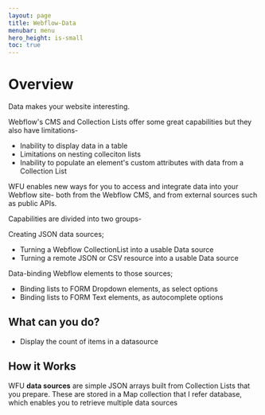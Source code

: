 ```yaml
---
layout: page
title: Webflow-Data
menubar: menu
hero_height: is-small
toc: true
---
```


# Overview

Data makes your website interesting. 

Webflow's CMS and Collection Lists offer some great capabilities but they also have limitations-

- Inability to display data in a table
- Limitations on nesting colleciton lists
- Inability to populate an element's custom attributes with data from a Collection List

WFU enables new ways for you to access and integrate data into your Webflow site- both from the Webflow CMS, and from external sources such as public APIs.

Capabilities are divided into two groups-

Creating JSON data sources;

- Turning a Webflow CollectionList into a usable Data source
- Turning a remote JSON or CSV resource into a usable Data source

Data-binding Webflow elements to those sources;

- Binding lists to FORM Dropdown elements, as select options
- Binding lists to FORM Text elements, as autocomplete options

## What can you do? 

- Display the count of items in a datasource



## How it Works

WFU **data sources** are simple JSON arrays built from Collection Lists that you prepare. These are stored in a Map collection that I refer database, which enables you to retrieve multiple data sources


